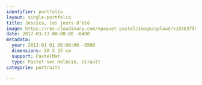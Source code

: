 ```yaml
---
identifier: portfolio
layout: single-portfolio
title: Jessica, les jours d’été
image: https://res.cloudinary.com/npaquet-pastel/image/upload/v1546375597/Jessica-les-jours-d%C3%A9t%C3%A9-pastel-noir-et-blanc-20-X-25-cm-2013.jpg
date: 2017-03-13 00:00:00 -0400
metadata:
  year: 2013-01-01 00:00:00 -0500
  dimensions: 20 X 25 cm
  support: PastelMat
  type: Pastel sec Holbein, Girault
categorie: portraits

---
```

